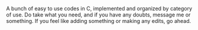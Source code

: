 A bunch of easy to use codes in C, implemented and organized by category of use.
Do take what you need, and if you have any doubts, message me or something.
If you feel like adding something or making any edits, go ahead.
